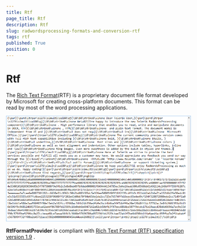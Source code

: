 ```yaml
---
title: Rtf
page_title: Rtf
description: Rtf
slug: radwordsprocessing-formats-and-conversion-rtf
tags: rtf
published: True
position: 0
---
```


# Rtf



The [Rich Text Format](http://en.wikipedia.org/wiki/Rich_Text_Format)(RTF) is a proprietary document file format developed by Microsoft for creating cross-platform documents. This format can be read by most of the word processing applications. 

![Rad Words Processing Formats And Conversion Rtf 02](images/RadWordsProcessing_Formats_And_Conversion_Rtf_02.png)

__RtfFormatProvider__ is compliant with [ Rich Text Format (RTF) specification version 1.9](http://coolthingoftheday.blogspot.com/2007/01/rtf-19-specification-word-2007.html)
        .
      

